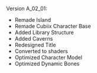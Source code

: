 Version A_02_01:
  - Remade Island
  - Remade Cubiix Character Base
  - Added Library Structure
  - Added Caverns
  - Redesigned Title
  - Converted to shaders
  - Optimized Character Model
  - Optimized Dynamic Bones
